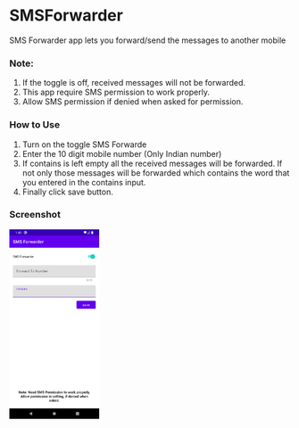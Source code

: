 # SMSForwarder

SMS Forwarder app lets you forward/send the messages to another mobile

### Note: 
1. If the toggle is off, received messages will not be forwarded.
2. This app require SMS permission to work properly.
3. Allow SMS permission if denied when asked for permission.

### How to Use
1. Turn on the toggle SMS Forwarde
2. Enter the 10 digit mobile number (Only Indian number)
3. If contains is left empty all the received messages will be forwarded. If not only those messages will be forwarded which contains the word that you entered in the contains input.
4. Finally click save button. 

### Screenshot
<img src="https://github.com/riyazuddin515/SMSForwarder/blob/master/Home%20Screen.png" alt="SMS Forwarder" width="32%" height="62%">
